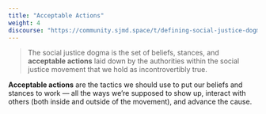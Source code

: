 ```yaml
---
title: "Acceptable Actions"
weight: 4
discourse: "https://community.sjmd.space/t/defining-social-justice-dogma"
---
```


> The social justice dogma is the set of beliefs, stances, and **acceptable actions** laid down by the authorities within the social justice movement that we hold as incontrovertibly true.

**Acceptable actions** are the tactics we should use to put our beliefs and stances to work — all the ways we’re supposed to show up, interact with others (both inside and outside of the movement), and advance the cause.
